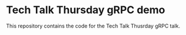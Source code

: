 # Tech Talk Thursday gRPC demo

This repository contains the code for the Tech Talk Thusrday gRPC talk.
